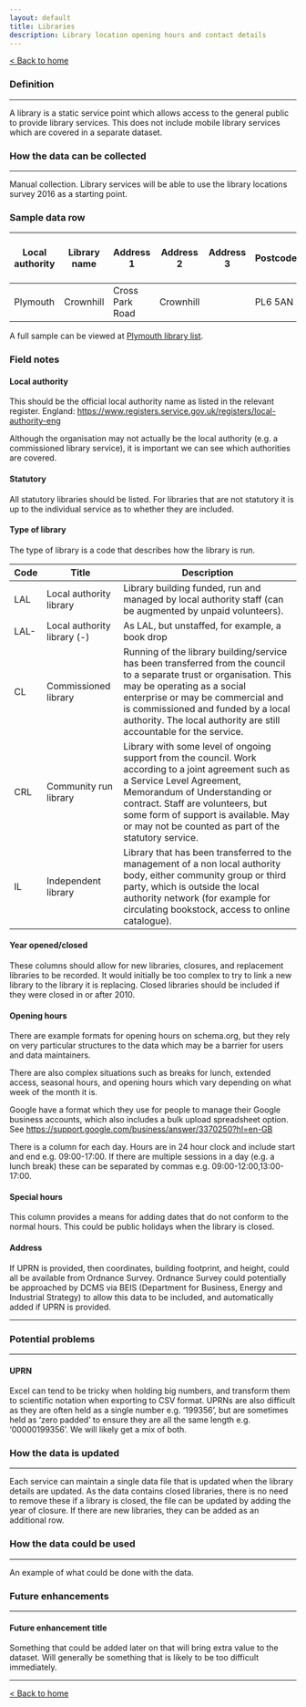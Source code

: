 ```yaml
---
layout: default
title: Libraries
description: Library location opening hours and contact details
---
```




[&lt; Back to home](./)

### Definition

---

A library is a static service point which allows access to the general public to provide library services. This does not include mobile library services which are covered in a separate dataset.

### How the data can be collected

---

Manual collection. Library services will be able to use the library locations survey 2016 as a starting point.



### Sample data row


| Local authority | Library name | Address 1 | Address 2 | Address 3 | Postcode | Unique Property Reference Number | Statutory | Type of Library | Year opened | Year closed | Monday hours | Tuesday hours | Wednesday hours | Thursday hours | Friday hours | Saturday hours | Sunday hours | Special hours | Colocated | Colocated with | Notes | URL | Email address |
| ------------ | ------------ | ------------ | ------------ | ------------ | ------------ | ------------ | ------------ | ------------ | ------------ | ------------ | ------------ | ------------ | ------------ | ------------ | ------------ | ------------ | ------------ | ------------ | ------------ | ------------ | ------------ | ------------ | ------------ |
| Plymouth  | Crownhill | Cross Park Road | Crownhill | | PL6 5AN | 100041062012 | Yes | LAL | 1991 | | 08:30-18:00| 08:30-18:00 | 08:30-18:00 | 08.30-20:00 | 08:30-18:00 | 09:00-17:00 | | | No | | | https://www.plymouth.gov.uk/libraries/findlibraryandopeninghours/crownhilllibrary | library@plymouth.gov.uk

A full sample can be viewed at [Plymouth library list](https://github.com/LibrariesHacked/schema-librarydata/blob/master/data/libraries_plymouth.csv).



### Field notes

#### Local authority
This should be the official local authority name as listed in the relevant register.
England: https://www.registers.service.gov.uk/registers/local-authority-eng

Although the organisation may not actually be the local authority (e.g. a commissioned library service), it is important we can see which authorities are covered.

#### Statutory
All statutory libraries should be listed. For libraries that are not statutory it is up to the individual service as to whether they are included.

#### Type of library
The type of library is a code that describes how the library is run.

| Code | Title | Description | 
| ------------ | ------------ | ------------ |
| LAL | Local authority library | Library building funded, run and managed by local authority staff (can be augmented by unpaid volunteers). |
| LAL- | Local authority library (-) | As LAL, but unstaffed, for example, a book drop |
| CL | Commissioned library | Running of the library building/service has been transferred from the council to a separate trust or organisation. This may be operating as a social enterprise or may be commercial and is commissioned and funded by a local authority. The local authority are still accountable for the service.|
| CRL | Community run library | Library with some level of ongoing support from the council. Work according to a joint agreement such as a Service Level Agreement, Memorandum of Understanding or contract. Staff are volunteers, but some form of support is available. May or may not be counted as part of the statutory service. |
| IL | Independent library | Library that has been transferred to the management of a non local authority body, either community group or third party, which is outside the local authority network (for example for circulating bookstock, access to online catalogue). |

#### Year opened/closed
These columns should allow for new libraries, closures, and replacement libraries to be recorded. It would initially be too complex to try to link a new library to the library it is replacing. Closed libraries should be included if they were closed in or after 2010.

#### Opening hours
There are example formats for opening hours on schema.org, but they rely on very particular structures to the data which may be a barrier for users and data maintainers.

There are also complex situations such as breaks for lunch, extended access, seasonal hours, and opening hours which vary depending on what week of the month it is.

Google have a format which they use for people to manage their Google business accounts, which also includes a bulk upload spreadsheet option. See https://support.google.com/business/answer/3370250?hl=en-GB 

There is a column for each day. Hours are in 24 hour clock and include start and end e.g. 09:00-17:00. If there are multiple sessions in a day (e.g. a lunch break) these can be separated by commas e.g. 09:00-12:00,13:00-17:00.

#### Special hours
This column provides a means for adding dates that do not conform to the normal hours. This could be public holidays when the library is closed.

#### Address
If UPRN is provided, then coordinates, building footprint, and height, could all be available from Ordnance Survey. Ordnance Survey could potentially be approached by DCMS via BEIS (Department for Business, Energy and Industrial Strategy) to allow this data to be included, and automatically added if UPRN is provided.


---

### Potential problems

---

#### UPRN 

Excel can tend to be tricky when holding big numbers, and transform them to scientific notation when exporting to CSV format. UPRNs are also difficult as they are often held as a single number e.g. ‘199356’, but are sometimes held as ‘zero padded’ to ensure they are all the same length e.g. ‘00000199356’. We will likely get a mix of both.


### How the data is updated

---
Each service can maintain a single data file that is updated when the library details are updated. As the data contains closed libraries, there is no need to remove these if a library is closed, the file can be updated by adding the year of closure. If there are new libraries, they can be added as an additional row.

### How the data could be used

---

An example of what could be done with the data.

### Future enhancements

---

#### Future enhancement title

Something that could be added later on that will bring extra value to the dataset. Will generally be something that is likely to be too difficult immediately.

---

[&lt; Back to home](./)
